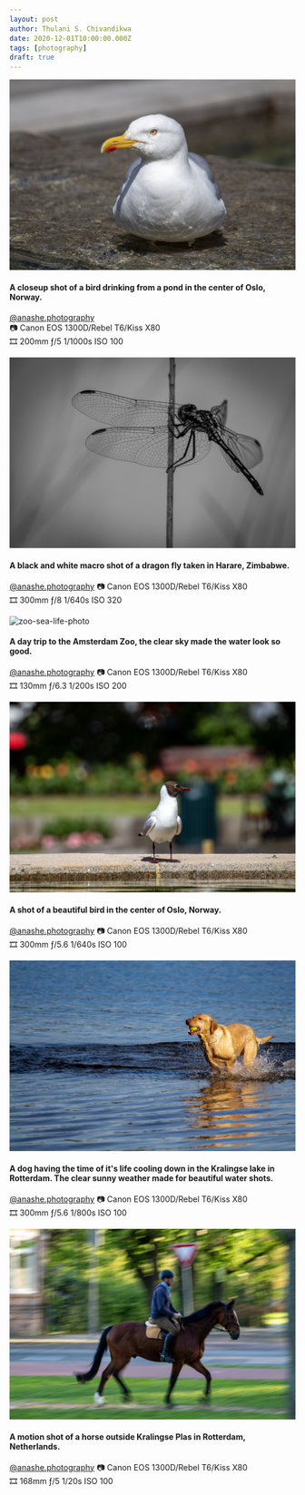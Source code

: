 ```yaml
---
layout: post
author: Thulani S. Chivandikwa
date: 2020-12-01T10:00:00.000Z
tags: [photography]
draft: true
---
```


![bird-photo1](https://raw.githubusercontent.com/chivandikwa/gatsby-thulani-chivandikwa/master/src/content/img/latest/bird-photo1.jpg)

#### A closeup shot of a bird drinking from a pond in the center of Oslo, Norway.

[@anashe.photography](https://www.instagram.com/p/B-8Kzmfho0n/?utm_source=ig_web_copy_link)  
📷 Canon EOS 1300D/Rebel T6/Kiss X80  
🎞️ 200mm ƒ/5 1/1000s ISO 100

![dragon-fly-photo](https://raw.githubusercontent.com/chivandikwa/gatsby-thulani-chivandikwa/master/src/content/img/latest/dragon-fly-photo.jpg)

#### A black and white macro shot of a dragon fly taken in Harare, Zimbabwe.

[@anashe.photography](https://www.instagram.com/p/B--U392hMpM/?utm_source=ig_web_copy_link)
📷 Canon EOS 1300D/Rebel T6/Kiss X80  
🎞️ 300mm ƒ/8 1/640s ISO 320

![zoo-sea-life-photo](https://raw.githubusercontent.com/chivandikwa/gatsby-thulani-chivandikwa/master/src/content/img/latest/zoo-sea-life-photo.jpg)

#### A day trip to the Amsterdam Zoo, the clear sky made the water look so good.

[@anashe.photography](https://www.instagram.com/p/B--VjKYBTQw/?utm_source=ig_web_copy_link)
📷 Canon EOS 1300D/Rebel T6/Kiss X80  
🎞️ 130mm ƒ/6.3 1/200s ISO 200

![bird-photo2](https://raw.githubusercontent.com/chivandikwa/gatsby-thulani-chivandikwa/master/src/content/img/latest/bird-photo2.jpg)

#### A shot of a beautiful bird in the center of Oslo, Norway.

[@anashe.photography](https://www.instagram.com/p/B--V-qpBGRl/?utm_source=ig_web_copy_link)
📷 Canon EOS 1300D/Rebel T6/Kiss X80  
🎞️ 300mm ƒ/5.6 1/640s ISO 100

![dog-photo](https://raw.githubusercontent.com/chivandikwa/gatsby-thulani-chivandikwa/master/src/content/img/latest/dog-photo.jpg)

#### A dog having the time of it's life cooling down in the Kralingse lake in Rotterdam. The clear sunny weather made for beautiful water shots.

[@anashe.photography](https://www.instagram.com/p/B--Xaf5hXGM/?utm_source=ig_web_copy_link)
📷 Canon EOS 1300D/Rebel T6/Kiss X80  
🎞️ 300mm ƒ/5.6 1/800s ISO 100

![horse-photo](https://raw.githubusercontent.com/chivandikwa/gatsby-thulani-chivandikwa/master/src/content/img/latest/horse-photo.jpg)

#### A motion shot of a horse outside Kralingse Plas in Rotterdam, Netherlands.

[@anashe.photography](https://www.instagram.com/p/B_DMdP3BeKO/?utm_source=ig_web_copy_link)
📷 Canon EOS 1300D/Rebel T6/Kiss X80  
🎞️ 168mm ƒ/5 1/20s ISO 100
